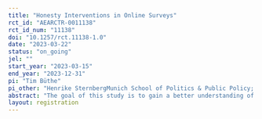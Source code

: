 ```yaml
---
title: "Honesty Interventions in Online Surveys"
rct_id: "AEARCTR-0011138"
rct_id_num: "11138"
doi: "10.1257/rct.11138-1.0"
date: "2023-03-22"
status: "on_going"
jel: ""
start_year: "2023-03-15"
end_year: "2023-12-31"
pi: "Tim Büthe"
pi_other: "Henrike SternbergMunich School of Politics & Public Policy; Technical University of Munich; Janina SteinertMunich School of Politics & Public Policy; Technical University of Munich; Tobias RommelMunich School of Politics & Public Policy; TUM School of Management"
abstract: "The goal of this study is to gain a better understanding of the extent to which (and possibly the conditions under which) low-cost honesty interventions can be used to address dishonesty and shirking among survey participants in online surveys."
layout: registration
---
```


